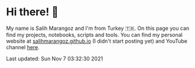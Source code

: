 # Hi there! :wave: 

My name is Salih Marangoz and I'm from Turkey :tr:. On this page you can find my projects, notebooks, scripts and tools. You can find my personal website at [salihmarangoz.github.io](https://salihmarangoz.github.io) (I didn't start posting yet) and YouTube channel [here](https://www.youtube.com/channel/UCu8rMm9uYrH-wwY1gI--fSQ).




Last updated: Sun Nov  7 03:32:30 2021
